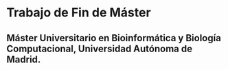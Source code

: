 # Trabajo de Fin de Máster
## Máster Universitario en Bioinformática y Biología Computacional, Universidad Autónoma de Madrid. 
